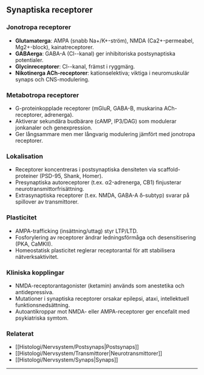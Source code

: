 ## Synaptiska receptorer

### Jonotropa receptorer
- **Glutamaterga**: AMPA (snabb Na+/K+-ström), NMDA (Ca2+-permeabel, Mg2+-block), kainatreceptorer.  
- **GABAerga**: GABA-A (Cl--kanal) ger inhibitoriska postsynaptiska potentialer.  
- **Glycinreceptorer**: Cl--kanal, främst i ryggmärg.  
- **Nikotinerga ACh-receptorer**: kationselektiva; viktiga i neuromuskulär synaps och CNS-modulering.

### Metabotropa receptorer
- G-proteinkopplade receptorer (mGluR, GABA-B, muskarina ACh-receptorer, adrenerga).  
- Aktiverar sekundära budbärare (cAMP, IP3/DAG) som modulerar jonkanaler och genexpression.  
- Ger långsammare men mer långvarig modulering jämfört med jonotropa receptorer.

### Lokalisation
- Receptorer koncentreras i postsynaptiska densiteten via scaffold-proteiner (PSD-95, Shank, Homer).  
- Presynaptiska autoreceptorer (t.ex. α2-adrenerga, CB1) finjusterar neurotransmittorfrisättning.  
- Extrasynaptiska receptorer (t.ex. NMDA, GABA-A δ-subtyp) svarar på spillover av transmittorer.

### Plasticitet
- AMPA-trafficking (insättning/uttag) styr LTP/LTD.  
- Fosforylering av receptorer ändrar ledningsförmåga och desensitisering (PKA, CaMKII).  
- Homeostatisk plasticitet reglerar receptorantal för att stabilisera nätverksaktivitet.

### Kliniska kopplingar
- NMDA-receptorantagonister (ketamin) används som anestetika och antidepressiva.  
- Mutationer i synaptiska receptorer orsakar epilepsi, ataxi, intellektuell funktionsnedsättning.  
- Autoantikroppar mot NMDA- eller AMPA-receptorer ger encefalit med psykiatriska symtom.

### Relaterat
- [[Histologi/Nervsystem/Postsynaps|Postsynaps]]  
- [[Histologi/Nervsystem/Transmittorer|Neurotransmittorer]]  
- [[Histologi/Nervsystem/Synaps|Synaps]]  

---
